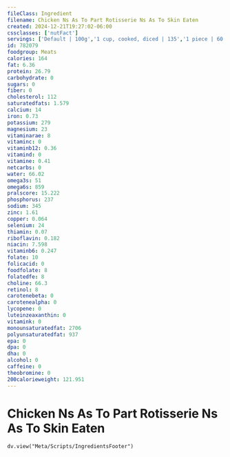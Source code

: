 ```yaml
---
fileClass: Ingredient
filename: Chicken Ns As To Part Rotisserie Ns As To Skin Eaten
created: 2024-12-21T19:27:02-06:00
cssclasses: ['nutFact']
servings: ['Default | 100g','1 cup, cooked, diced | 135','1 piece | 60','1 slice | 60','1 oz, cooked | 28','1/2 chicken (yield after cooking, bone removed) | 300']
id: 782079
foodgroup: Meats
calories: 164
fat: 6.36
protein: 26.79
carbohydrate: 0
sugars: 0
fiber: 0
cholesterol: 112
saturatedfats: 1.579
calcium: 14
iron: 0.73
potassium: 279
magnesium: 23
vitaminarae: 8
vitaminc: 0
vitaminb12: 0.36
vitamind: 0
vitamine: 0.41
netcarbs: 0
water: 66.02
omega3s: 51
omega6s: 859
pralscore: 15.222
phosphorus: 237
sodium: 345
zinc: 1.61
copper: 0.064
selenium: 24
thiamin: 0.07
riboflavin: 0.182
niacin: 7.598
vitaminb6: 0.247
folate: 10
folicacid: 0
foodfolate: 8
folatedfe: 8
choline: 66.3
retinol: 8
carotenebeta: 0
carotenealpha: 0
lycopene: 0
luteinzeaxanthin: 0
vitamink: 0
monounsaturatedfat: 2706
polyunsaturatedfat: 937
epa: 0
dpa: 0
dha: 0
alcohol: 0
caffeine: 0
theobromine: 0
200calorieweight: 121.951
---
```


# Chicken Ns As To Part Rotisserie Ns As To Skin Eaten

```dataviewjs
dv.view("Meta/Scripts/IngredientsFooter")
```